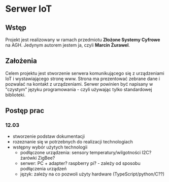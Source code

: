 # Serwer IoT
## Wstęp
Projekt jest realizowany w ramach przedmiotu **Złożone Systemy Cyfrowe** na AGH. Jedynym autorem jestem ja, czyli **Marcin Żurawel**.
## Założenia
Celem projektu jest stworzenie serwera komunikującego się z urządzeniami IoT i wystawiającego stronę www. Strona ma prezentować zebrane dane i pozwalać na kontakt z urządzeniami. Serwer powinien być napisany w "czystym" języku programowania - czyli używając tylko standardowej biblioteki.
## Postęp prac
### 12.03
 * stworzenie podstaw dokumentacji
 * rozeznanie się w potrzebnych do realizacji technologiach
 * wstępny wybór użytych technologii
     - podłączone urządzenia: sensory temperatury/wilgotności I2C? żarówki ZigBee?
     - serwer: PC + adapter? raspberry pi? - zależy od sposobu podłączenia urządzeń
     - język: zależy na co pozwoli użyty hardware (TypeScript/python/C??)
